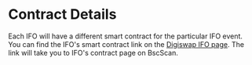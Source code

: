 # Contract Details

Each IFO will have a different smart contract for the particular IFO event. You can find the IFO's smart contract link on the [Digiswap IFO page](https://dex.digiswap.finance/ifo). The link will take you to IFO's contract page on BscScan.

